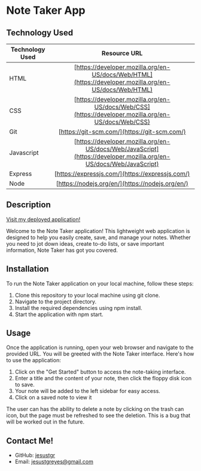 # Note Taker App

## Technology Used 

| Technology Used         | Resource URL           | 
| ------------- |:-------------:| 
| HTML    | [https://developer.mozilla.org/en-US/docs/Web/HTML](https://developer.mozilla.org/en-US/docs/Web/HTML) | 
| CSS     | [https://developer.mozilla.org/en-US/docs/Web/CSS](https://developer.mozilla.org/en-US/docs/Web/CSS)      |   
| Git | [https://git-scm.com/](https://git-scm.com/)     |  
| Javascript | [https://developer.mozilla.org/en-US/docs/Web/JavaScript](https://developer.mozilla.org/en-US/docs/Web/JavaScript) |
| Express | [https://expressjs.com/](https://expressjs.com/) |
| Node | [https://nodejs.org/en/](https://nodejs.org/en/) |

## Description
[Visit my deployed application!](https://jesustgr.github.io/note-taker/)

Welcome to the Note Taker application! This lightweight web application is designed to help you easily create, save, and manage your notes. Whether you need to jot down ideas, create to-do lists, or save important information, Note Taker has got you covered.

## Installation
To run the Note Taker application on your local machine, follow these steps:

1. Clone this repository to your local machine using git clone.
2. Navigate to the project directory.
3. Install the required dependencies using npm install.
4. Start the application with npm start.

## Usage
Once the application is running, open your web browser and navigate to the provided URL. You will be greeted with the Note Taker interface. Here's how to use the application:

1. Click on the "Get Started" button to access the note-taking interface.
2. Enter a title and the content of your note, then click the floppy disk icon to save.
3. Your note will be added to the left sidebar for easy access.
4. Click on a saved note to view it

The user can has the ability to delete a note by clicking on the trash can icon, but the page must be refreshed to see the deletion. This is a bug that will be worked out in the future.

## Contact Me!
- GitHub: [jesustgr](https://github.com/jesustgr)
- Email: jesustgreyes@gmail.com
